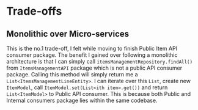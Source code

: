 # Trade-offs

## Monolithic over Micro-services
This is the no.1 trade-off, I felt while moving to finish Public Item API consumer package. The benefit I gained over following a monolithic architecture is that 
I can simply call `itemsManagementRepository.findAll()` from `ItemsManagementAPI` package which is not a public API consumer package. Calling this method will simply return me a `List<ItemsManagementLineEntity>`. I can
iterate over this `List`, create new `ItemModel`, call `ItemModel.set(List<ith item>.get())` and return `List<ItemModel>` to Public API consumer. This is because both Public and Internal consumers package lies within the same codebase. 
